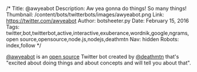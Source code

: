 /*
Title: @awyeabot
Description: Aw yea gonna do things! So many things! 
Thumbnail: /content/bots/twitterbots/images/awyeabot.png
Link: https://twitter.com/awyeabot
Author: botsheeter.py
Date: February 15, 2016
Tags: twitter,bot,twitterbot,active,interactive,exuberance,wordnik,google,ngrams,open source,opensource,node.js,nodejs,deathmtn
Nav: hidden
Robots: index,follow
*/

[@awyeabot](https://twitter.com/awyeabot) is an [open source](https://github.com/jimkang/aw-yea-bot) Twitter bot created by [@deathmtn](https://twitter.com/deathmtn) that's "excited about doing things and about concepts and will tell you about that".
